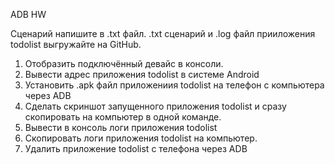 ADB HW

Сценарий напишите в .txt файл.
.txt сценарий и .log файл прииложения todolist выгружайте на GitHub.

 1. Отобразить подключённый девайс в консоли.
 2. Вывести адрес приложения todolist в системе Android
 3. Установить .apk файл приложениия todolist на телефон с компьютера через  ADB
 4. Сделать скриншот запущенного приложения todolist и сразу скопировать на компьютер в одной команде.
 5. Вывести в консоль логи приложения todolist
 6. Скопировать логи приложения todolist на компьютер.
 7. Удалить приложение todolist с телефона через ADB
